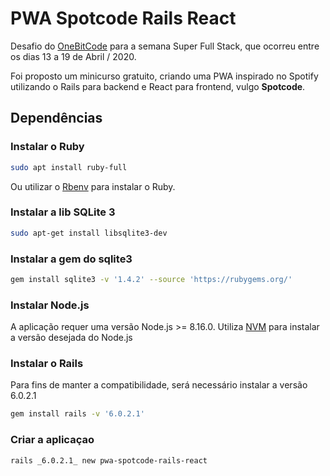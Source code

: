 # PWA Spotcode Rails React

Desafio do [OneBitCode](https://onebitcode.com/) para a semana Super Full Stack, que ocorreu entre os dias 13 a 19 de Abril / 2020.

Foi proposto um minicurso gratuito, criando uma PWA inspirado no Spotify utilizando o Rails para backend e React para frontend, vulgo **Spotcode**.

## Dependências

### Instalar o Ruby

```bash
sudo apt install ruby-full
```

Ou utilizar o [Rbenv](https://github.com/rbenv/rbenv) para instalar o Ruby.

### Instalar a lib SQLite 3

```bash
sudo apt-get install libsqlite3-dev
```

### Instalar a gem do sqlite3

```bash
gem install sqlite3 -v '1.4.2' --source 'https://rubygems.org/'
```

### Instalar Node.js

A aplicação requer uma versão Node.js >= 8.16.0. Utiliza [NVM](https://github.com/nvm-sh/nvm) para instalar a versão desejada do Node.js

### Instalar o Rails

Para fins de manter a compatibilidade, será necessário instalar a versão 6.0.2.1

```bash
gem install rails -v '6.0.2.1'
```

### Criar a aplicaçao

```bash
rails _6.0.2.1_ new pwa-spotcode-rails-react
```
